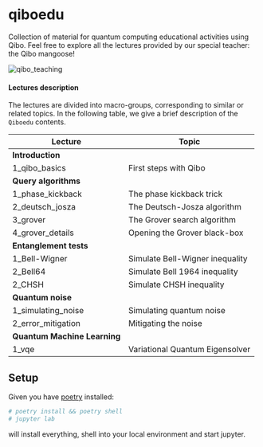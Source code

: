 # qiboedu
Collection of material for quantum computing educational activities using Qibo.
Feel free to explore all the lectures provided by our special teacher: the Qibo mangoose!

![qibo_teaching](https://github.com/user-attachments/assets/3a6e2b31-5a4b-4e0c-8f05-ce15d68ea971)


#### Lectures description

The lectures are divided into macro-groups, corresponding to similar or related topics.
In the following table, we give a brief description of the `Qiboedu` contents.

| Lecture                 | Topic                           |
|-------------------------|---------------------------------|
| **Introduction**        |                                 |
| 1_qibo_basics           | First steps with Qibo           |
| **Query algorithms**    |                                 |
| 1_phase_kickback        | The phase kickback trick        |
| 2_deutsch_josza         | The Deutsch-Josza algorithm     |
| 3_grover                | The Grover search algorithm     |
| 4_grover_details        | Opening the Grover black-box    |
| **Entanglement tests**  |                                 |
| 1_Bell-Wigner           | Simulate Bell-Wigner inequality |
| 2_Bell64                | Simulate Bell 1964 inequality   |
| 2_CHSH                  | Simulate CHSH inequality        |
| **Quantum noise**       |                                 |
| 1_simulating_noise      | Simulating quantum noise        |
| 2_error_mitigation      | Mitigating the noise            |
| **Quantum Machine Learning** |                            |
| 1_vqe                   | Variational Quantum Eigensolver |



## Setup
Given you have [poetry](https://python-poetry.org/docs/) installed:

```bash
# poetry install && poetry shell
# jupyter lab
```

will install everything, shell into your local environment and start jupyter.
